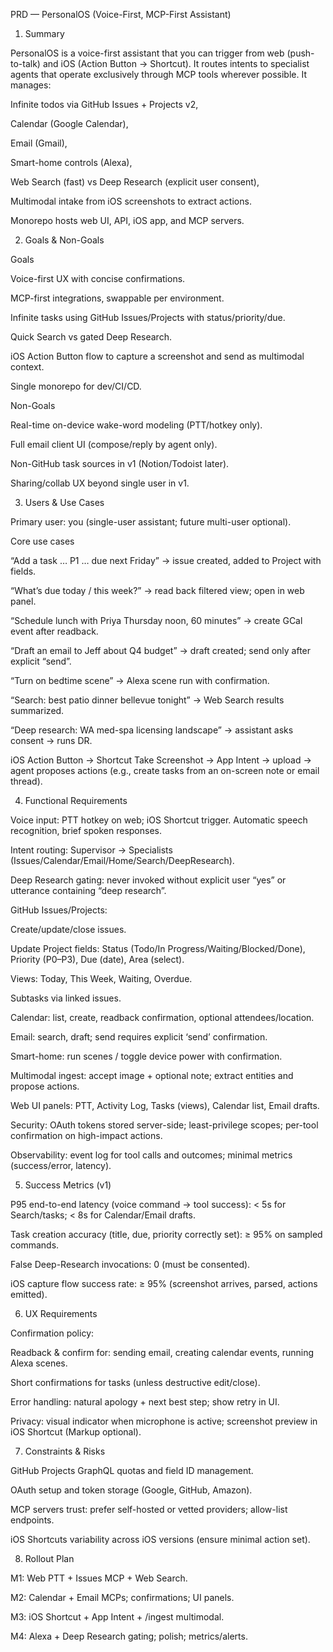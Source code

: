 PRD — PersonalOS (Voice-First, MCP-First Assistant)
1) Summary

PersonalOS is a voice-first assistant that you can trigger from web (push-to-talk) and iOS (Action Button → Shortcut). It routes intents to specialist agents that operate exclusively through MCP tools wherever possible. It manages:

Infinite todos via GitHub Issues + Projects v2,

Calendar (Google Calendar),

Email (Gmail),

Smart-home controls (Alexa),

Web Search (fast) vs Deep Research (explicit user consent),

Multimodal intake from iOS screenshots to extract actions.

Monorepo hosts web UI, API, iOS app, and MCP servers.

2) Goals & Non-Goals

Goals

Voice-first UX with concise confirmations.

MCP-first integrations, swappable per environment.

Infinite tasks using GitHub Issues/Projects with status/priority/due.

Quick Search vs gated Deep Research.

iOS Action Button flow to capture a screenshot and send as multimodal context.

Single monorepo for dev/CI/CD.

Non-Goals

Real-time on-device wake-word modeling (PTT/hotkey only).

Full email client UI (compose/reply by agent only).

Non-GitHub task sources in v1 (Notion/Todoist later).

Sharing/collab UX beyond single user in v1.

3) Users & Use Cases

Primary user: you (single-user assistant; future multi-user optional).

Core use cases

“Add a task … P1 … due next Friday” → issue created, added to Project with fields.

“What’s due today / this week?” → read back filtered view; open in web panel.

“Schedule lunch with Priya Thursday noon, 60 minutes” → create GCal event after readback.

“Draft an email to Jeff about Q4 budget” → draft created; send only after explicit “send”.

“Turn on bedtime scene” → Alexa scene run with confirmation.

“Search: best patio dinner bellevue tonight” → Web Search results summarized.

“Deep research: WA med-spa licensing landscape” → assistant asks consent → runs DR.

iOS Action Button → Shortcut Take Screenshot → App Intent → upload → agent proposes actions (e.g., create tasks from an on-screen note or email thread).

4) Functional Requirements

Voice input: PTT hotkey on web; iOS Shortcut trigger. Automatic speech recognition, brief spoken responses.

Intent routing: Supervisor → Specialists (Issues/Calendar/Email/Home/Search/DeepResearch).

Deep Research gating: never invoked without explicit user “yes” or utterance containing “deep research”.

GitHub Issues/Projects:

Create/update/close issues.

Update Project fields: Status (Todo/In Progress/Waiting/Blocked/Done), Priority (P0–P3), Due (date), Area (select).

Views: Today, This Week, Waiting, Overdue.

Subtasks via linked issues.

Calendar: list, create, readback confirmation, optional attendees/location.

Email: search, draft; send requires explicit ‘send’ confirmation.

Smart-home: run scenes / toggle device power with confirmation.

Multimodal ingest: accept image + optional note; extract entities and propose actions.

Web UI panels: PTT, Activity Log, Tasks (views), Calendar list, Email drafts.

Security: OAuth tokens stored server-side; least-privilege scopes; per-tool confirmation on high-impact actions.

Observability: event log for tool calls and outcomes; minimal metrics (success/error, latency).

5) Success Metrics (v1)

P95 end-to-end latency (voice command → tool success): < 5s for Search/tasks; < 8s for Calendar/Email drafts.

Task creation accuracy (title, due, priority correctly set): ≥ 95% on sampled commands.

False Deep-Research invocations: 0 (must be consented).

iOS capture flow success rate: ≥ 95% (screenshot arrives, parsed, actions emitted).

6) UX Requirements

Confirmation policy:

Readback & confirm for: sending email, creating calendar events, running Alexa scenes.

Short confirmations for tasks (unless destructive edit/close).

Error handling: natural apology + next best step; show retry in UI.

Privacy: visual indicator when microphone is active; screenshot preview in iOS Shortcut (Markup optional).

7) Constraints & Risks

GitHub Projects GraphQL quotas and field ID management.

OAuth setup and token storage (Google, GitHub, Amazon).

MCP servers trust: prefer self-hosted or vetted providers; allow-list endpoints.

iOS Shortcuts variability across iOS versions (ensure minimal action set).

8) Rollout Plan

M1: Web PTT + Issues MCP + Web Search.

M2: Calendar + Email MCPs; confirmations; UI panels.

M3: iOS Shortcut + App Intent + /ingest multimodal.

M4: Alexa + Deep Research gating; polish; metrics/alerts.